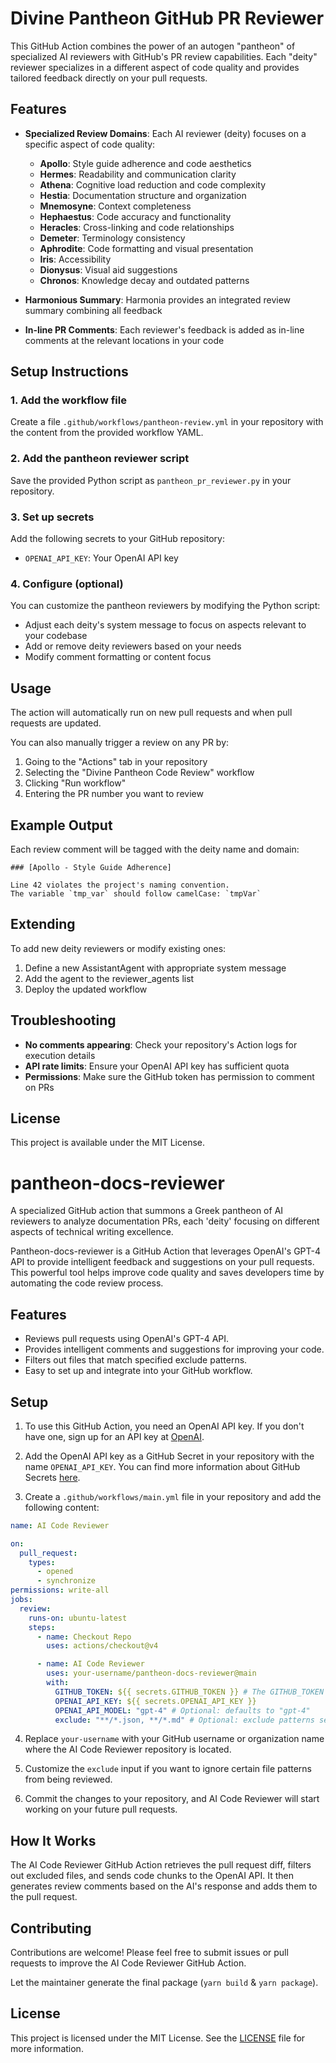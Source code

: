 
# Divine Pantheon GitHub PR Reviewer

This GitHub Action combines the power of an autogen "pantheon" of specialized AI reviewers with GitHub's PR review capabilities. Each "deity" reviewer specializes in a different aspect of code quality and provides tailored feedback directly on your pull requests.

## Features

- **Specialized Review Domains**: Each AI reviewer (deity) focuses on a specific aspect of code quality:
  - **Apollo**: Style guide adherence and code aesthetics
  - **Hermes**: Readability and communication clarity
  - **Athena**: Cognitive load reduction and code complexity
  - **Hestia**: Documentation structure and organization
  - **Mnemosyne**: Context completeness
  - **Hephaestus**: Code accuracy and functionality
  - **Heracles**: Cross-linking and code relationships
  - **Demeter**: Terminology consistency
  - **Aphrodite**: Code formatting and visual presentation
  - **Iris**: Accessibility
  - **Dionysus**: Visual aid suggestions
  - **Chronos**: Knowledge decay and outdated patterns

- **Harmonious Summary**: Harmonia provides an integrated review summary combining all feedback

- **In-line PR Comments**: Each reviewer's feedback is added as in-line comments at the relevant locations in your code

## Setup Instructions

### 1. Add the workflow file

Create a file `.github/workflows/pantheon-review.yml` in your repository with the content from the provided workflow YAML.

### 2. Add the pantheon reviewer script

Save the provided Python script as `pantheon_pr_reviewer.py` in your repository.

### 3. Set up secrets

Add the following secrets to your GitHub repository:
- `OPENAI_API_KEY`: Your OpenAI API key

### 4. Configure (optional)

You can customize the pantheon reviewers by modifying the Python script:
- Adjust each deity's system message to focus on aspects relevant to your codebase
- Add or remove deity reviewers based on your needs
- Modify comment formatting or content focus

## Usage

The action will automatically run on new pull requests and when pull requests are updated.

You can also manually trigger a review on any PR by:
1. Going to the "Actions" tab in your repository
2. Selecting the "Divine Pantheon Code Review" workflow
3. Clicking "Run workflow"
4. Entering the PR number you want to review

## Example Output

Each review comment will be tagged with the deity name and domain:

```
### [Apollo - Style Guide Adherence]

Line 42 violates the project's naming convention. 
The variable `tmp_var` should follow camelCase: `tmpVar`
```

## Extending

To add new deity reviewers or modify existing ones:
1. Define a new AssistantAgent with appropriate system message
2. Add the agent to the reviewer_agents list
3. Deploy the updated workflow

## Troubleshooting

- **No comments appearing**: Check your repository's Action logs for execution details
- **API rate limits**: Ensure your OpenAI API key has sufficient quota
- **Permissions**: Make sure the GitHub token has permission to comment on PRs

## License

This project is available under the MIT License.



# pantheon-docs-reviewer
A specialized GitHub action that summons a Greek pantheon of AI reviewers to analyze documentation PRs, each 'deity' focusing on different aspects of technical writing excellence.

Pantheon-docs-reviewer is a GitHub Action that leverages OpenAI's GPT-4 API to provide intelligent feedback and suggestions on your pull requests. This powerful tool helps improve code quality and saves developers time by automating the code review process.

## Features

- Reviews pull requests using OpenAI's GPT-4 API.
- Provides intelligent comments and suggestions for improving your code.
- Filters out files that match specified exclude patterns.
- Easy to set up and integrate into your GitHub workflow.

## Setup

1. To use this GitHub Action, you need an OpenAI API key. If you don't have one, sign up for an API key
   at [OpenAI](https://beta.openai.com/signup).

2. Add the OpenAI API key as a GitHub Secret in your repository with the name `OPENAI_API_KEY`. You can find more information about GitHub Secrets [here](https://docs.github.com/en/actions/reference/encrypted-secrets).

3. Create a `.github/workflows/main.yml` file in your repository and add the following content:

```yaml
name: AI Code Reviewer

on:
  pull_request:
    types:
      - opened
      - synchronize
permissions: write-all
jobs:
  review:
    runs-on: ubuntu-latest
    steps:
      - name: Checkout Repo
        uses: actions/checkout@v4

      - name: AI Code Reviewer
        uses: your-username/pantheon-docs-reviewer@main
        with:
          GITHUB_TOKEN: ${{ secrets.GITHUB_TOKEN }} # The GITHUB_TOKEN is there by default so you just need to keep it like it is and not necessarily need to add it as secret as it will throw an error. [More Details](https://docs.github.com/en/actions/security-guides/automatic-token-authentication#about-the-github_token-secret)
          OPENAI_API_KEY: ${{ secrets.OPENAI_API_KEY }}
          OPENAI_API_MODEL: "gpt-4" # Optional: defaults to "gpt-4"
          exclude: "**/*.json, **/*.md" # Optional: exclude patterns separated by commas
```

4. Replace `your-username` with your GitHub username or organization name where the AI Code Reviewer repository is
   located.

5. Customize the `exclude` input if you want to ignore certain file patterns from being reviewed.

6. Commit the changes to your repository, and AI Code Reviewer will start working on your future pull requests.

## How It Works

The AI Code Reviewer GitHub Action retrieves the pull request diff, filters out excluded files, and sends code chunks to the OpenAI API. It then generates review comments based on the AI's response and adds them to the pull request.

## Contributing

Contributions are welcome! Please feel free to submit issues or pull requests to improve the AI Code Reviewer GitHub Action.

Let the maintainer generate the final package (`yarn build` & `yarn package`).

## License

This project is licensed under the MIT License. See the [LICENSE](LICENSE) file for more information.
